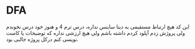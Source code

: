 # DFA

این کد هیچ ارتباط مستقیمی به دیتا ساینس نداره، درس ترم 4 و هنوز خود درس نخوندم ولی پروژش زدم
آپلود کردم داشته باشم ولی هیچ ارزشی نداره که توضیحات یا کامنت نویسی کنم درکل پروژه جالبی بود.
